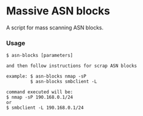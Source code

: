 # Massive ASN blocks
A script for mass scanning ASN blocks.


### Usage
```
$ asn-blocks [parameters]

and then follow instructions for scrap ASN blocks

example: $ asn-blocks nmap -sP
         $ asn-blocks smbclient -L

```


```
command executed will be:
$ nmap -sP 190.168.0.1/24
or
$ smbclient -L 190.168.0.1/24
```
